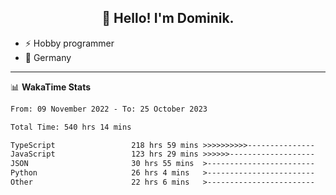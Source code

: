 <h2 align="center">👋 Hello! I'm Dominik.</h2>

- ⚡ Hobby programmer
- 📍 Germany

---
📊 **WakaTime Stats**
<!--START_SECTION:waka-->

```txt
From: 09 November 2022 - To: 25 October 2023

Total Time: 540 hrs 14 mins

TypeScript                 218 hrs 59 mins >>>>>>>>>>---------------   40.54 %
JavaScript                 123 hrs 29 mins >>>>>>-------------------   22.86 %
JSON                       30 hrs 55 mins  >------------------------   05.72 %
Python                     26 hrs 4 mins   >------------------------   04.83 %
Other                      22 hrs 6 mins   >------------------------   04.09 %
```

<!--END_SECTION:waka-->
